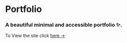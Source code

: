# Portfolio 

### A beautiful minimal and accessible portfolio ✨.

To View the site click [here &rarr;](https://saradesign.tech/)
